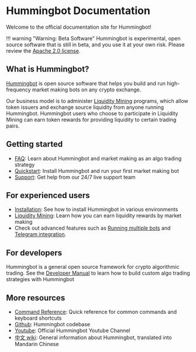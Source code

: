 # Hummingbot Documentation
Welcome to the official documentation site for Hummingbot!

!!! warning "Warning: Beta Software"
    Hummingbot is experimental, open source software that is still in beta, and you use it at your own risk. Please review the [Apache 2.0 license](https://github.com/CoinAlpha/hummingbot/blob/master/LICENSE).


## What is Hummingbot?
[Hummingbot](https://hummingbot.io) is open source software that helps you build and run high-frequency market making bots on any crypto exchange.

Our business model is to administer [Liquidity Mining](/liquidity-mining) programs, which allow token issuers and exchange source liquidity from anyone running Hummingbot. Hummingbot users who choose to participate in Liquidity Mining can earn token rewards for providing liquidity to certain trading pairs.

## Getting started
* [FAQ](/faq): Learn about Hummingbot and market making as an algo trading strategy
* [Quickstart](/quickstart): Install Hummingbot and run your first market making bot
* [Support](/support/): Get help from our 24/7 live support team

## For experienced users
* [Installation](/installation): See how to install Hummingbot in various environments
* [Liquidity Mining](/liquidity-mining): Learn how you can earn liquidity rewards by market making
* Check out advanced features such as [Running multiple bots](/advanced/running-multiple-bots/) and [Telegram integration](/advanced/telegram/).

## For developers

Hummingbot is a general open source framework for crypto algorithmic trading. See the [Developer Manual](/developers) to learn how to build custom algo trading strategies with Hummingbot

## More resources
* [Command Reference](/operation/commands): Quick reference for common commands and keyboard shortcuts
* [Github](https://github.com/coinalpha/hummingbot): Hummingbot codebase
* [Youtube](https://www.youtube.com/channel/UCxzzdEnDRbylLMWmaMjywOA): Official Hummingbot Youtube Channel
* [中文 wiki](https://github.com/coinalpha/hummingbot_chinese): General information about Hummingbot, translated into Mandarin Chinese
